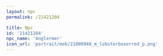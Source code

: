 ```yaml
---
layout: npc
permalink: /21421204

title: Npc
id: '21421204'
npc_name: 'Anglermer'
icon_url: 'portrait/mob/21000948_m_lobsterboxerred_p.png'
---
```

